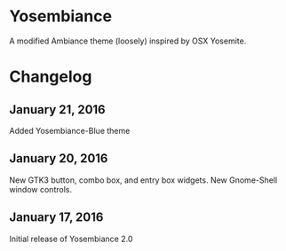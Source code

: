 Yosembiance
===========
A modified Ambiance theme (loosely) inspired by OSX Yosemite.


Changelog
=========

January 21, 2016
----------------------
Added Yosembiance-Blue theme

January 20, 2016
----------------------
New GTK3 button, combo box, and entry box widgets.  New Gnome-Shell window controls.

January 17, 2016
----------------------
Initial release of Yosembiance 2.0
